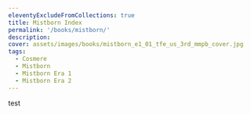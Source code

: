 ```yaml
---
eleventyExcludeFromCollections: true
title: Mistborn Index
permalink: '/books/mistborn/'
description:
cover: assets/images/books/mistborn_e1_01_tfe_us_3rd_mmpb_cover.jpg
tags:
  - Cosmere
  - Mistborn
  - Mistborn Era 1
  - Mistborn Era 2
---
```


test

